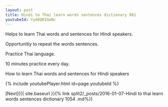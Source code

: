 ```yaml
---
layout: post
title: Hindi to Thai learn words sentences dictionary 981 
youtubeId: Yyd0QRIGeNc
---
```

 
 
Helps to learn Thai words and sentences for Hindi speakers.

Opportunitiy to repeat the words sentences. 

Practice Thai language. 
 
10 minutes practice every day. 
 
How to learn Thai words and sentences for Hindi speakers 
 
{% include youtubePlayer.html id=page.youtubeId %}
 
 
[Next]({{ site.baseurl }}{% link  split2/_posts/2016-01-07-Hindi to thai learn words sentences dictionary 1054 .md%})
 
